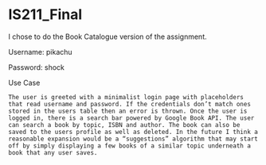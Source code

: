 # IS211_Final
I chose to do the Book Catalogue version of the assignment. 

Username: pikachu

Password: shock

Use Case

	The user is greeted with a minimalist login page with placeholders that read username and password. If the credentials don’t match ones stored in the users table then an error is thrown. Once the user is logged in, there is a search bar powered by Google Book API. The user can search a book by topic, ISBN and author. The book can also be saved to the users profile as well as deleted. In the future I think a reasonable expansion would be a “suggestions” algorithm that may start off by simply displaying a few books of a similar topic underneath a book that any user saves.
